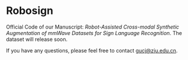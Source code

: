 # Robosign

Official Code of our Manuscript: *Robot-Assisted Cross-modal Synthetic Augmentation of mmWave Datasets for Sign Language Recognition*. The dataset will release soon. 

If you have any questions, please feel free to contact gucj@zju.edu.cn. 

